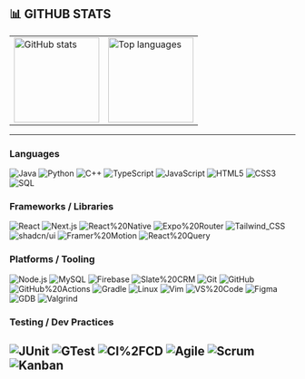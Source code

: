 
## 📊 GITHUB STATS
 <table align="center">
  <tr>
    <td>
    <img
  src="https://github-readme-stats.vercel.app/api?username=NOTSMKAMAL&show_icons=true&theme=transparent&hide_rank=true"
  alt="GitHub stats"
  height="150"
/>
    </td>
    <td>
      <img
        src="https://github-readme-stats.vercel.app/api/top-langs/?username=NOTSMKAMAL&layout=compact&theme=transparent"
        alt="Top languages"
        height="150"
      />
    </td>
  
  </tr>
</table>

---

### Languages  
![Java](https://img.shields.io/badge/Java-007396?logo=openjdk&logoColor=white)
![Python](https://img.shields.io/badge/Python-3776AB?logo=python&logoColor=white)
![C++](https://img.shields.io/badge/C%2B%2B-00599C?logo=c%2B%2B&logoColor=white)
![TypeScript](https://img.shields.io/badge/TypeScript-3178C6?logo=typescript&logoColor=white)
![JavaScript](https://img.shields.io/badge/JavaScript-F7DF1E?logo=javascript&logoColor=000)
![HTML5](https://img.shields.io/badge/HTML5-E34F26?logo=html5&logoColor=white)
![CSS3](https://img.shields.io/badge/CSS3-1572B6?logo=css3&logoColor=white)
![SQL](https://img.shields.io/badge/SQL-003B57?logo=mysql&logoColor=white)

### Frameworks / Libraries  
![React](https://img.shields.io/badge/React-20232A?logo=react&logoColor=61DAFB)
![Next.js](https://img.shields.io/badge/Next.js-000000?logo=nextdotjs&logoColor=white)
![React%20Native](https://img.shields.io/badge/React%20Native-20232A?logo=react&logoColor=61DAFB)
![Expo%20Router](https://img.shields.io/badge/Expo%20Router-000020?logo=expo&logoColor=white)
![Tailwind_CSS](https://img.shields.io/badge/Tailwind_CSS-38B2AC?logo=tailwind-css&logoColor=white)
![shadcn/ui](https://img.shields.io/badge/shadcn%2Fui-000000?logo=radix-ui&logoColor=white)
![Framer%20Motion](https://img.shields.io/badge/Framer%20Motion-000000?logo=framer&logoColor=white)
![React%20Query](https://img.shields.io/badge/React%20Query-FF4154?logo=reactquery&logoColor=white)

### Platforms / Tooling  
![Node.js](https://img.shields.io/badge/Node.js-339933?logo=nodedotjs&logoColor=white)
![MySQL](https://img.shields.io/badge/MySQL-005C84?logo=mysql&logoColor=white)
![Firebase](https://img.shields.io/badge/Firebase-FFCA28?logo=firebase&logoColor=000)
![Slate%20CRM](https://img.shields.io/badge/Slate_CRM-0F4C81?logoColor=white)
![Git](https://img.shields.io/badge/Git-F05032?logo=git&logoColor=white)
![GitHub](https://img.shields.io/badge/GitHub-181717?logo=github&logoColor=white)
![GitHub%20Actions](https://img.shields.io/badge/GitHub%20Actions-2088FF?logo=githubactions&logoColor=white)
![Gradle](https://img.shields.io/badge/Gradle-02303A?logo=gradle&logoColor=white)
![Linux](https://img.shields.io/badge/Linux-FCC624?logo=linux&logoColor=000)
![Vim](https://img.shields.io/badge/Vim-019733?logo=vim&logoColor=white)
![VS%20Code](https://img.shields.io/badge/VS%20Code-007ACC?logo=visual-studio-code&logoColor=white)
![Figma](https://img.shields.io/badge/Figma-F24E1E?logo=figma&logoColor=white)
![GDB](https://img.shields.io/badge/GDB-BA0000?logo=gnu&logoColor=white)
![Valgrind](https://img.shields.io/badge/Valgrind-704214?logoColor=white)

### Testing / Dev Practices  
![JUnit](https://img.shields.io/badge/JUnit-25A162?logo=junit5&logoColor=white)
![GTest](https://img.shields.io/badge/GTest-444444?logo=googletest&logoColor=white)
![CI%2FCD](https://img.shields.io/badge/CI%2FCD-0A0A0A?logo=githubactions&logoColor=white)
![Agile](https://img.shields.io/badge/Agile-2E86C1?logoColor=white)
![Scrum](https://img.shields.io/badge/Scrum-1B4F72?logoColor=white)
![Kanban](https://img.shields.io/badge/Kanban-117A65?logoColor=white)
---

